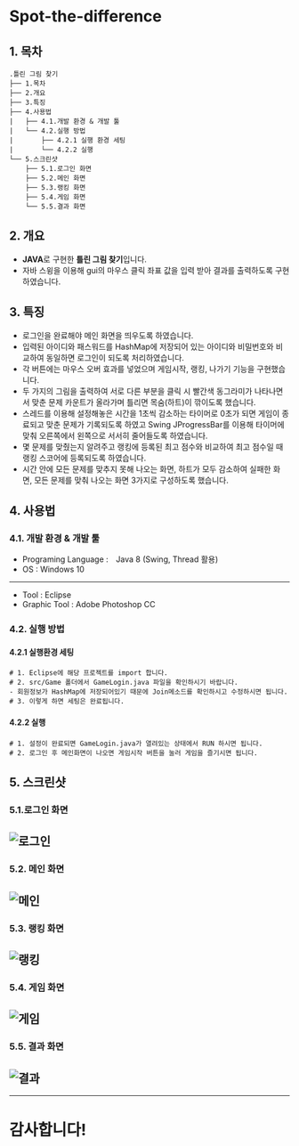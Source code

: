 # Spot-the-difference

## 1. 목차
```
.틀린 그림 찾기
├── 1.목차
├── 2.개요
├── 3.특징
├── 4.사용법
|   ├── 4.1.개발 환경 & 개발 툴
|   └── 4.2.실행 방법
|       ├── 4.2.1 실행 환경 세팅
|       └── 4.2.2 실행
└── 5.스크린샷
    ├── 5.1.로그인 화면
    ├── 5.2.메인 화면
    ├── 5.3.랭킹 화면
    ├── 5.4.게임 화면
    └── 5.5.결과 화면
```



## 2. 개요
 - **JAVA**로 구현한 **틀린 그림 찾기**입니다. 
 - 자바 스윙을 이용해 gui의 마우스 클릭 좌표 값을 입력 받아 결과를 출력하도록 구현하였습니다.


 
## 3. 특징
- 로그인을 완료해야 메인 화면을 띄우도록 하였습니다.
- 입력된 아이디와 패스워드를 HashMap에 저장되어 있는 아이디와 비밀번호와 비교하여 동일하면 로그인이 되도록 처리하였습니다.
- 각 버튼에는 마우스 오버 효과를 넣었으며 게임시작, 랭킹, 나가기 기능을 구현했습니다.
- 두 가지의 그림을 출력하여 서로 다른 부분을 클릭 시 빨간색 동그라미가 나타나면서 맞춘 문제 카운트가 올라가며 틀리면 목숨(하트)이 깎이도록 했습니다.
- 스레드를 이용해 설정해놓은 시간을 1초씩 감소하는 타이머로 0초가 되면 게임이 종료되고 맞춘 문제가 기록되도록 하였고 Swing JProgressBar를 이용해 타이머에 맞춰 오른쪽에서 왼쪽으로 서서히 줄어들도록 하였습니다.
- 몇 문제를 맞췄는지 알려주고 랭킹에 등록된 최고 점수와 비교하여 최고 점수일 때 랭킹 스코어에 등록되도록 하였습니다.
- 시간 안에 모든 문제를 맞추지 못해 나오는 화면, 하트가 모두 감소하여 실패한 화면, 모든 문제를 맞춰 나오는 화면 3가지로 구성하도록 했습니다.



## 4. 사용법
### 4.1. 개발 환경 & 개발 툴
- Programing Language :　Java 8 (Swing, Thread 활용) 
- OS : Windows 10
-----------------------------------------------------------------------------
- Tool : Eclipse 
- Graphic Tool : Adobe Photoshop CC


### 4.2. 실행 방법
#### 4.2.1 실행환경 세팅
```
# 1. Eclipse에 해당 프로젝트를 import 합니다.
# 2. src/Game 폴더에서 GameLogin.java 파일을 확인하시기 바랍니다. 
- 회원정보가 HashMap에 저장되어있기 때문에 Join메소드를 확인하시고 수정하시면 됩니다.
# 3. 이렇게 하면 세팅은 완료됩니다.
```
#### 4.2.2 실행
```
# 1. 설정이 완료되면 GameLogin.java가 열려있는 상태에서 RUN 하시면 됩니다.
# 2. 로그인 후 메인화면이 나오면 게임시작 버튼을 눌러 게임을 즐기시면 됩니다.
```


## 5. 스크린샷

### 5.1.로그인 화면
 ![로그인](./screenshot/hc1.PNG)
 -------------

### 5.2. 메인 화면
 ![메인](./screenshot/hc3.PNG)
 -------------
 
 ### 5.3. 랭킹 화면
 ![랭킹](./screenshot/hc4.PNG)
 -------------
  
 ### 5.4. 게임 화면
 ![게임](./screenshot/hc5.PNG)
 -------------
  
 ### 5.5. 결과 화면
 ![결과](./screenshot/hc8.PNG)
 -------------

------------------------------------------------------------------------------
# 감사합니다!
